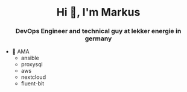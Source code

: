 <h1 align="center">Hi 👋, I'm Markus</h1>
<h3 align="center">DevOps Engineer and technical guy at lekker energie in germany</h3>

- 💬 AMA 
  - ansible
  - proxysql
  - aws
  - nextcloud
  - fluent-bit

